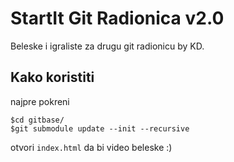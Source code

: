 # StartIt Git Radionica v2.0

Beleske i igraliste za drugu git radionicu by KD.

## Kako koristiti

najpre pokreni
```
$cd gitbase/
$git submodule update --init --recursive
```

otvori `index.html` da bi video beleske :)
